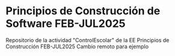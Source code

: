 # Principios de Construcción de Software FEB-JUL2025
Repositorio de la actividad "ControlEscolar" de la EE Principios de Construcción FEB-JUL2025
Cambio remoto para ejemplo
